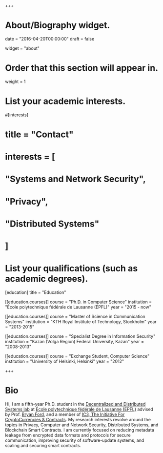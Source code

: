 +++
# About/Biography widget.

date = "2016-04-20T00:00:00"
draft = false

widget = "about"

# Order that this section will appear in.
weight = 1

# List your academic interests.
#[interests]
#  title = "Contact"
#  interests = [
#    "Systems and Network Security",
#    "Privacy",
#    "Distributed Systems"
#  ]

# List your qualifications (such as academic degrees).
[education]
  title = "Education"

[[education.courses]]
  course = "Ph.D. in Computer Science"
  institution = "École polytechnique fédérale de Lausanne (EPFL)"
  year = "2015 - now"

[[education.courses]]
  course = "Master of Science in Communication Systems"
  institution = "KTH Royal Institute of Technology, Stockholm"
  year = "2013-2015"

[[education.courses]]
  course = "Specialist Degree in Information Security"
  institution = "Kazan (Volga Region) Federal University, Kazan"
  year = "2008-2013"
  
[[education.courses]]
  course = "Exchange Student, Computer Science"
  institution = "University of Helsinki, Helsinki"
  year = "2012"
 
+++

# Bio

Hi, I am a fifth-year Ph.D. student in the [Decentralized and Distributed Systems lab](https://dedis.epfl.ch/) at
[École polytechnique fédérale de Lausanne (EPFL)](http://www.epfl.ch/index.en.html)
advised by Prof. [Bryan Ford](http://bford.info/), and a member of [IC3, The Initiative For CryptoCurrencies & Contracts](https://www.initc3.org/).
My research interests revolve around the topics in Privacy, Computer and Network Security, Distributed Systems, and Blockchain Smart Contracts.
I am currently focused on reducing metadata leakage from encrypted data formats and protocols for secure communication, 
improving security of software-update systems, and scaling and securing smart contracts.
